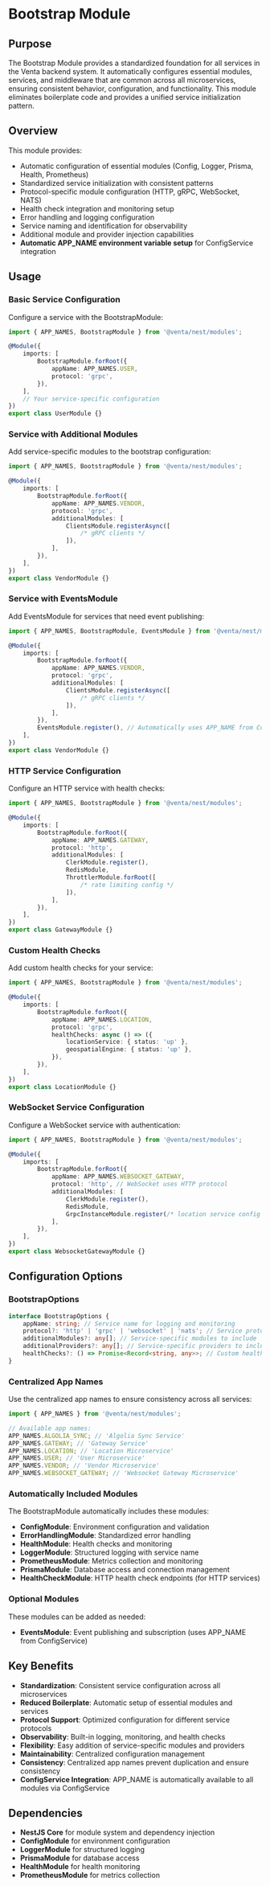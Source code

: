 # Bootstrap Module

## Purpose

The Bootstrap Module provides a standardized foundation for all services in the Venta backend system. It automatically configures essential modules, services, and middleware that are common across all microservices, ensuring consistent behavior, configuration, and functionality. This module eliminates boilerplate code and provides a unified service initialization pattern.

## Overview

This module provides:

- Automatic configuration of essential modules (Config, Logger, Prisma, Health, Prometheus)
- Standardized service initialization with consistent patterns
- Protocol-specific module configuration (HTTP, gRPC, WebSocket, NATS)
- Health check integration and monitoring setup
- Error handling and logging configuration
- Service naming and identification for observability
- Additional module and provider injection capabilities
- **Automatic APP_NAME environment variable setup** for ConfigService integration

## Usage

### Basic Service Configuration

Configure a service with the BootstrapModule:

```typescript
import { APP_NAMES, BootstrapModule } from '@venta/nest/modules';

@Module({
	imports: [
		BootstrapModule.forRoot({
			appName: APP_NAMES.USER,
			protocol: 'grpc',
		}),
	],
	// Your service-specific configuration
})
export class UserModule {}
```

### Service with Additional Modules

Add service-specific modules to the bootstrap configuration:

```typescript
import { APP_NAMES, BootstrapModule } from '@venta/nest/modules';

@Module({
	imports: [
		BootstrapModule.forRoot({
			appName: APP_NAMES.VENDOR,
			protocol: 'grpc',
			additionalModules: [
				ClientsModule.registerAsync([
					/* gRPC clients */
				]),
			],
		}),
	],
})
export class VendorModule {}
```

### Service with EventsModule

Add EventsModule for services that need event publishing:

```typescript
import { APP_NAMES, BootstrapModule, EventsModule } from '@venta/nest/modules';

@Module({
	imports: [
		BootstrapModule.forRoot({
			appName: APP_NAMES.VENDOR,
			protocol: 'grpc',
			additionalModules: [
				ClientsModule.registerAsync([
					/* gRPC clients */
				]),
			],
		}),
		EventsModule.register(), // Automatically uses APP_NAME from ConfigService
	],
})
export class VendorModule {}
```

### HTTP Service Configuration

Configure an HTTP service with health checks:

```typescript
import { APP_NAMES, BootstrapModule } from '@venta/nest/modules';

@Module({
	imports: [
		BootstrapModule.forRoot({
			appName: APP_NAMES.GATEWAY,
			protocol: 'http',
			additionalModules: [
				ClerkModule.register(),
				RedisModule,
				ThrottlerModule.forRoot([
					/* rate limiting config */
				]),
			],
		}),
	],
})
export class GatewayModule {}
```

### Custom Health Checks

Add custom health checks for your service:

```typescript
import { APP_NAMES, BootstrapModule } from '@venta/nest/modules';

@Module({
	imports: [
		BootstrapModule.forRoot({
			appName: APP_NAMES.LOCATION,
			protocol: 'grpc',
			healthChecks: async () => ({
				locationService: { status: 'up' },
				geospatialEngine: { status: 'up' },
			}),
		}),
	],
})
export class LocationModule {}
```

### WebSocket Service Configuration

Configure a WebSocket service with authentication:

```typescript
import { APP_NAMES, BootstrapModule } from '@venta/nest/modules';

@Module({
	imports: [
		BootstrapModule.forRoot({
			appName: APP_NAMES.WEBSOCKET_GATEWAY,
			protocol: 'http', // WebSocket uses HTTP protocol
			additionalModules: [
				ClerkModule.register(),
				RedisModule,
				GrpcInstanceModule.register(/* location service config */),
			],
		}),
	],
})
export class WebsocketGatewayModule {}
```

## Configuration Options

### BootstrapOptions

```typescript
interface BootstrapOptions {
	appName: string; // Service name for logging and monitoring
	protocol?: 'http' | 'grpc' | 'websocket' | 'nats'; // Service protocol
	additionalModules?: any[]; // Service-specific modules to include
	additionalProviders?: any[]; // Service-specific providers to include
	healthChecks?: () => Promise<Record<string, any>>; // Custom health checks
}
```

### Centralized App Names

Use the centralized app names to ensure consistency across all services:

```typescript
import { APP_NAMES } from '@venta/nest/modules';

// Available app names:
APP_NAMES.ALGOLIA_SYNC; // 'Algolia Sync Service'
APP_NAMES.GATEWAY; // 'Gateway Service'
APP_NAMES.LOCATION; // 'Location Microservice'
APP_NAMES.USER; // 'User Microservice'
APP_NAMES.VENDOR; // 'Vendor Microservice'
APP_NAMES.WEBSOCKET_GATEWAY; // 'Websocket Gateway Microservice'
```

### Automatically Included Modules

The BootstrapModule automatically includes these modules:

- **ConfigModule**: Environment configuration and validation
- **ErrorHandlingModule**: Standardized error handling
- **HealthModule**: Health checks and monitoring
- **LoggerModule**: Structured logging with service name
- **PrometheusModule**: Metrics collection and monitoring
- **PrismaModule**: Database access and connection management
- **HealthCheckModule**: HTTP health check endpoints (for HTTP services)

### Optional Modules

These modules can be added as needed:

- **EventsModule**: Event publishing and subscription (uses APP_NAME from ConfigService)

## Key Benefits

- **Standardization**: Consistent service configuration across all microservices
- **Reduced Boilerplate**: Automatic setup of essential modules and services
- **Protocol Support**: Optimized configuration for different service protocols
- **Observability**: Built-in logging, monitoring, and health checks
- **Flexibility**: Easy addition of service-specific modules and providers
- **Maintainability**: Centralized configuration management
- **Consistency**: Centralized app names prevent duplication and ensure consistency
- **ConfigService Integration**: APP_NAME is automatically available to all modules via ConfigService

## Dependencies

- **NestJS Core** for module system and dependency injection
- **ConfigModule** for environment configuration
- **LoggerModule** for structured logging
- **PrismaModule** for database access
- **HealthModule** for health monitoring
- **PrometheusModule** for metrics collection
